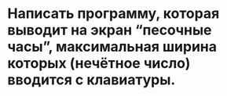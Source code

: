 # Написать программу, которая выводит на экран “песочные часы”, максимальная ширина которых (нечётное число) вводится с клавиатуры.
